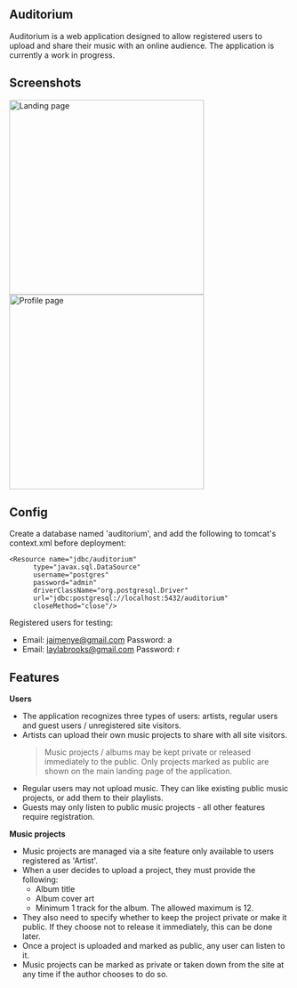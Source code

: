 
## Auditorium

Auditorium is a web application designed to allow registered users to upload and share their music with an online audience.
The application is currently a work in progress.

## Screenshots

<img src="https://i.imgur.com/lhnLdgK.png" width="350" title="Landing page"><img src="https://i.imgur.com/jL1XPHV.png" width="350" title="Profile page">

## Config

Create a database named 'auditorium', and add the following to tomcat's context.xml before deployment:

    <Resource name="jdbc/auditorium"
          type="javax.sql.DataSource"
          username="postgres"
          password="admin"
          driverClassName="org.postgresql.Driver"
          url="jdbc:postgresql://localhost:5432/auditorium"
          closeMethod="close"/>

Registered users for testing:
- Email: jaimenye@gmail.com Password: a
- Email: laylabrooks@gmail.com Password: r

## Features
**Users**
- The application recognizes three types of users: artists, regular users and guest users / unregistered site visitors.
- Artists can upload their own music projects to share with all site visitors.
  > Music projects / albums may be kept private or released immediately to the public. Only projects marked as public are shown on the main landing page of the application.
- Regular users may not upload music. They can like existing public music projects, or add them to their playlists.
- Guests may only listen to public music projects - all other features require registration.

**Music projects**
- Music projects are managed via a site feature only available to users registered as 'Artist'.
-  When a user decides to upload a project, they must provide the following:
	- Album title
	- Album cover art
	- Minimum 1 track for the album. The allowed maximum is 12.
- They also need to specify whether to keep the project private or make it public. If they choose not to release it immediately, this can be done later.
- Once a project is uploaded and marked as public, any user can listen to it.
- Music projects can be marked as private or taken down from the site at any time if the author chooses to do so.
